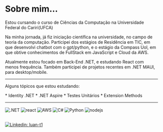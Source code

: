 <h1>Sobre mim...</h1>

<p>
  Estou cursando o curso de Ciências da Computação na Universidade Federal do Cariri(UFCA) <br>

  Na minha jornada, já fiz iniciação científica na universidade, no campo de teoria da computação. Participei dos estágios
  de Residência em TIC, em que desenvolvi chatbot com o gpt/python, e o estágio da Compass Uol, em que obtive conhecimentos
  de FullStack em JavaScript e Cloud da AWS. <br>

  Atualmente estou focado em Back-End .NET, e estudando React com menos frequência.
  Também participei de projetos recentes em .NET MAUI, para desktop/mobile.
</p>

<hr>
<p>
  Alguns tópicos que estou estudando:
</p>
* Identity .NET
* .NET Aspire
* Testes Unitários
* Extension Methods
<hr>

<div style="display: inline_block">
  <img align="center" alt=".NET" src="https://img.shields.io/badge/.NET-5C2D91?style=for-the-badge&logo=.net&logoColor=white" />
  <img align="center" alt="react" src="https://img.shields.io/badge/React-20232A?style=for-the-badge&logo=react&logoColor=61DAFB" />
  <img align="center" alt="AWS" src="https://img.shields.io/badge/Amazon_AWS-232F3E?style=for-the-badge&logo=amazon-aws&logoColor=white" />
  <img align="center" alt="C#" src="https://img.shields.io/badge/C%23-239120?style=for-the-badge&logo=c-sharp&logoColor=white" />
  <img align="center" alt="Python" src="https://img.shields.io/badge/Python-3776AB?style=for-the-badge&logo=python&logoColor=white" />
  <img align="center" alt="nodejs" src="https://img.shields.io/badge/Node.js-43853D?style=for-the-badge&logo=node.js&logoColor=white" />
</div><br/>





[![Linkedin: luan-t1](https://img.shields.io/badge/-andrebaltieri-blue?style=flat-square&logo=Linkedin&logoColor=white&link=https://www.linkedin.com/in/luan-t1/)](https://www.linkedin.com/in/luan-t1/)

